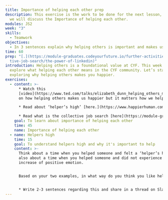 ```yaml
---
title: Importance of helping each other prep
description: This exercise is the work to be done for the next lesson, in which
  we will discuss the Importance of helping each other.
modules: JS2
week: "3"
skills:
  - Teamwork
objectives:
  - In 3 sentences explain why helping others is important and makes us happier.
time: 60
prep: "[.](https://module-graduates.codeyourfuture.io/further-activities/collec\
  tive-job-search/the-power-of-linkedin)"
introduction: Helping others is a foundational value at CYF. This week you will
  explore what helping each other means in the CYF community. Let’s start with
  exploring why helping others makes you happier.
exercises:
  - content: >-
      * Watch this
      [video](https://www.ted.com/talks/elizabeth_dunn_helping_others_makes_us_happier_but_it_matters_how_we_do_it?language=en)
      on how helping others makes us happier but it matters how we help.

      * Read about ‘helper’s high’ [here.](https://www.happierhuman.com/helpers-high/)

      * Read what is the collective job search [here](https://module-graduates.codeyourfuture.io/further-activities/collective-job-search/the-power-of-linkedin)
    goal: To learn about importance of helping each other
    time: 45
    name: Importance of helping each other
  - name: Helpers high
    time: 15
    goal: To understand helpers high and why it's important to help
    content: >-
      Think about a time when you helped someone and felt a ‘helper’s high’ and
      also about a time when you helped someone and did not experience an
      increase of positive emotion.


      Based on your two examples, in what way do you think you like helping others? For example, is it through giving your time, or does it make you happy when you can give someone some money or advice, etc. 


      * Write 2-3 sentences regarding this and share in a thread on Slack. One person can start the thread - if no one has started it yet, be the first one.
---
```

